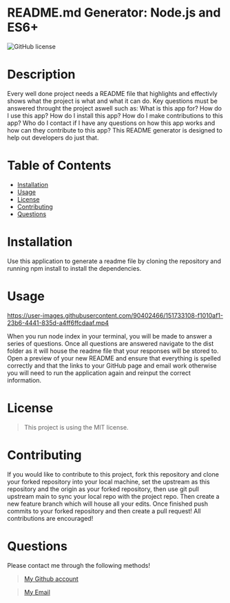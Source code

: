 # README.md Generator: Node.js and ES6+

      
![GitHub license](https://img.shields.io/static/v1?label=License&message=MIT&color=blue&style=for-the-badge)

# Description
Every well done project needs a README file that highlights and effectivly shows what the project is what and what it can do. Key questions must be answered throught the project aswell such as: What is this app for? How do I use this app? How do I install this app? How do I make contributions to this app? Who do I contact if I have any questions on how this app works and how can they contribute to this app? This README generator is designed to help out developers do just that.

# Table of Contents 

- [Installation](#installation)
- [Usage](#usage)
- [License](#license)
- [Contributing](#contributing)
- [Questions](#questions)

# Installation 

Use this application to generate a readme file by cloning the repository and running npm install to install the dependencies.

# Usage

https://user-images.githubusercontent.com/90402466/151733108-f1010af1-23b6-4441-835d-a4ff6ffcdaaf.mp4

When you run node index in your terminal, you will be made to answer a series of questions. Once all questions are answered navigate to the dist folder as it will house the readme file that your responses will be stored to. Open a preview of your new README and ensure that everything is spelled correctly and that the links to your GitHub page and email work otherwise you will need to run the application again and reinput the correct information.

# License

> This project is using the MIT license.

# Contributing

If you would like to contribute to this project, fork this repository and clone your forked repository into your local machine, set the upstream as this repository and the origin as your forked repository, then use git pull upstream main to sync your local repo with the project repo. Then create a new feature branch which will house all your edits. Once finished push commits to your forked repository and then create a pull request! All contributions are encouraged!


# Questions
Please contact me through the following methods!

> [My Github account](https://github.com/charles-nyabeze)

> <a href="mailto:charlesnnyabeze@gmail.com">My Email</a> 
